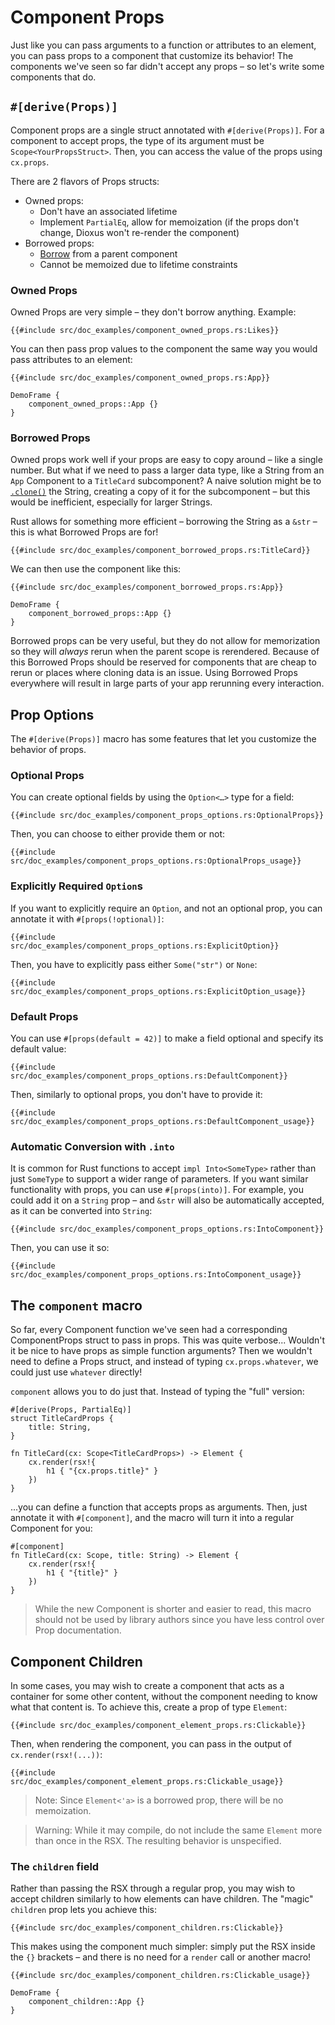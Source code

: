 # Component Props

Just like you can pass arguments to a function or attributes to an element, you can pass props to a component that customize its behavior! The components we've seen so far didn't accept any props – so let's write some components that do.

## `#[derive(Props)]`

Component props are a single struct annotated with `#[derive(Props)]`. For a component to accept props, the type of its argument must be `Scope<YourPropsStruct>`. Then, you can access the value of the props using `cx.props`.

There are 2 flavors of Props structs:

- Owned props:
  - Don't have an associated lifetime
  - Implement `PartialEq`, allow for memoization (if the props don't change, Dioxus won't re-render the component)
- Borrowed props:
  - [Borrow](https://doc.rust-lang.org/beta/rust-by-example/scope/borrow.html) from a parent component
  - Cannot be memoized due to lifetime constraints

### Owned Props

Owned Props are very simple – they don't borrow anything. Example:

```rust, no_run
{{#include src/doc_examples/component_owned_props.rs:Likes}}
```

You can then pass prop values to the component the same way you would pass attributes to an element:

```rust, no_run
{{#include src/doc_examples/component_owned_props.rs:App}}
```

```inject-dioxus
DemoFrame {
    component_owned_props::App {}
}
```

### Borrowed Props

Owned props work well if your props are easy to copy around – like a single number. But what if we need to pass a larger data type, like a String from an `App` Component to a `TitleCard` subcomponent? A naive solution might be to [`.clone()`](https://doc.rust-lang.org/std/clone/trait.Clone.html) the String, creating a copy of it for the subcomponent – but this would be inefficient, especially for larger Strings.

Rust allows for something more efficient – borrowing the String as a `&str` – this is what Borrowed Props are for!

```rust, no_run
{{#include src/doc_examples/component_borrowed_props.rs:TitleCard}}
```

We can then use the component like this:

```rust, no_run
{{#include src/doc_examples/component_borrowed_props.rs:App}}
```

```inject-dioxus
DemoFrame {
    component_borrowed_props::App {}
}
```

Borrowed props can be very useful, but they do not allow for memorization so they will _always_ rerun when the parent scope is rerendered. Because of this Borrowed Props should be reserved for components that are cheap to rerun or places where cloning data is an issue. Using Borrowed Props everywhere will result in large parts of your app rerunning every interaction.

## Prop Options

The `#[derive(Props)]` macro has some features that let you customize the behavior of props.

### Optional Props

You can create optional fields by using the `Option<…>` type for a field:

```rust, no_run
{{#include src/doc_examples/component_props_options.rs:OptionalProps}}
```

Then, you can choose to either provide them or not:

```rust, no_run
{{#include src/doc_examples/component_props_options.rs:OptionalProps_usage}}
```

### Explicitly Required `Option`s

If you want to explicitly require an `Option`, and not an optional prop, you can annotate it with `#[props(!optional)]`:

```rust, no_run
{{#include src/doc_examples/component_props_options.rs:ExplicitOption}}
```

Then, you have to explicitly pass either `Some("str")` or `None`:

```rust, no_run
{{#include src/doc_examples/component_props_options.rs:ExplicitOption_usage}}
```

### Default Props

You can use `#[props(default = 42)]` to make a field optional and specify its default value:

```rust, no_run
{{#include src/doc_examples/component_props_options.rs:DefaultComponent}}
```

Then, similarly to optional props, you don't have to provide it:

```rust, no_run
{{#include src/doc_examples/component_props_options.rs:DefaultComponent_usage}}
```

### Automatic Conversion with `.into`

It is common for Rust functions to accept `impl Into<SomeType>` rather than just `SomeType` to support a wider range of parameters. If you want similar functionality with props, you can use `#[props(into)]`. For example, you could add it on a `String` prop – and `&str` will also be automatically accepted, as it can be converted into `String`:

```rust, no_run
{{#include src/doc_examples/component_props_options.rs:IntoComponent}}
```

Then, you can use it so:

```rust, no_run
{{#include src/doc_examples/component_props_options.rs:IntoComponent_usage}}
```

## The `component` macro

So far, every Component function we've seen had a corresponding ComponentProps struct to pass in props. This was quite verbose... Wouldn't it be nice to have props as simple function arguments? Then we wouldn't need to define a Props struct, and instead of typing `cx.props.whatever`, we could just use `whatever` directly!

`component` allows you to do just that. Instead of typing the "full" version:

```rust, no_run
#[derive(Props, PartialEq)]
struct TitleCardProps {
    title: String,
}

fn TitleCard(cx: Scope<TitleCardProps>) -> Element {
    cx.render(rsx!{
        h1 { "{cx.props.title}" }
    })
}
```

...you can define a function that accepts props as arguments. Then, just annotate it with `#[component]`, and the macro will turn it into a regular Component for you:

```rust, no_run
#[component]
fn TitleCard(cx: Scope, title: String) -> Element {
    cx.render(rsx!{
        h1 { "{title}" }
    })
}
```

> While the new Component is shorter and easier to read, this macro should not be used by library authors since you have less control over Prop documentation.

## Component Children

In some cases, you may wish to create a component that acts as a container for some other content, without the component needing to know what that content is. To achieve this, create a prop of type `Element`:

```rust, no_run
{{#include src/doc_examples/component_element_props.rs:Clickable}}
```

Then, when rendering the component, you can pass in the output of `cx.render(rsx!(...))`:

```rust, no_run
{{#include src/doc_examples/component_element_props.rs:Clickable_usage}}
```

> Note: Since `Element<'a>` is a borrowed prop, there will be no memoization.

> Warning: While it may compile, do not include the same `Element` more than once in the RSX. The resulting behavior is unspecified.

### The `children` field

Rather than passing the RSX through a regular prop, you may wish to accept children similarly to how elements can have children. The "magic" `children` prop lets you achieve this:

```rust, no_run
{{#include src/doc_examples/component_children.rs:Clickable}}
```

This makes using the component much simpler: simply put the RSX inside the `{}` brackets – and there is no need for a `render` call or another macro!

```rust, no_run
{{#include src/doc_examples/component_children.rs:Clickable_usage}}
```

```inject-dioxus
DemoFrame {
    component_children::App {}
}
```
